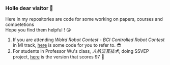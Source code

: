 ### Holle dear visitor 👋

Here in my repositories are code for some working on papers, courses and competetions  
Hope you find them helpful ! 😘  

1. If you are attending *Wolrd Robot Contest - BCI Controlled Robot Contest* in MI track, [here](https://github.com/DragonDescentZerotsu/BCI-contest) is some code for you to refer to. 😎
2. For students in Professor Wu's class, *人机交互技术*, doing SSVEP project, [here](https://github.com/DragonDescentZerotsu/SSVEP) is the version that scores 97 🥳
<!--
**DragonDescentZerotsu/DragonDescentZerotsu** is a ✨ _special_ ✨ repository because its `README.md` (this file) appears on your GitHub profile.

Here are some ideas to get you started:

- 🔭 I’m currently working on ...
- 🌱 I’m currently learning ...
- 👯 I’m looking to collaborate on ...
- 🤔 I’m looking for help with ...
- 💬 Ask me about ...
- 📫 How to reach me: ...
- 😄 Pronouns: ...
- ⚡ Fun fact: ...
-->
